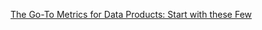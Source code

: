 [The Go-To Metrics for Data Products: Start with these Few](https://moderndata101.substack.com/p/the-go-to-metrics-for-data-products)